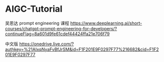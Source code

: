 # AIGC-Tutorial

吴恩达 prompt engineering 课程
https://www.deeplearning.ai/short-courses/chatgpt-prompt-engineering-for-developers/?continueFlag=8a601d9fe61cdef44424ffa21e706f79

中文版
https://onedrive.live.com/?authkey=%21AIxqNyaFvBfJrSM&id=F1F201E9F0297F77%216682&cid=F1F201E9F0297F77
